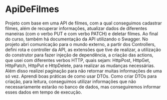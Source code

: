 ﻿# ApiDeFilmes
Projeto com base em uma API de filmes, com a qual conseguimos cadastrar filmes, além de recuperar informações, atualizar dados de diferentes maneiras (com o verbo PUT e com verbo PATCH) e deletar filmes. Ao final do curso, também há documentação da API utilizando o Swagger.
No projeto abri comunicação para o mundo externo, a partir dos Controllers, defini rota e controller da API, as extensões que tive de realizar, a utilização do construtor para fazer injeção de dependência, a criação das actions, que usei com diferentes verbos HTTP, quais sejam: HttpPost, HttpGet, HttpPatch, HttpPut e HttpDelete, para realizar as mudanças necessárias.
Além disso realizei paginação para não retornar muitas informações de uma só vez. Aprendi boas práticas de como usar DTOs. Como criar DTOs para criação, para leitura, conseguimos utilizar informações que não necessariamente estarão no banco de dados, mas conseguiremos informar esses dados em tempo de execução.

